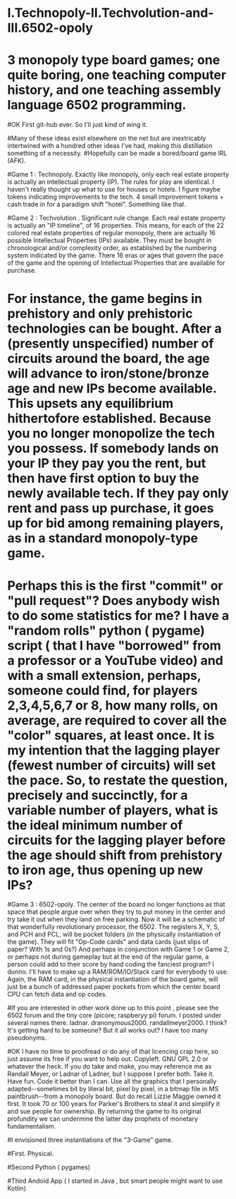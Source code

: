 # I.Technopoly-II.Techvolution-and-III.6502-opoly
# 3 monopoly type board games; one quite boring, one teaching computer history, and one teaching assembly language 6502 programming.

#OK First git-hub ever. So I'll just kind of wing it.

#Many of these ideas exist elsewhere on the net but are inextricably intertwined with a hundred other ideas I've had, making this distillation something of a necessity.
#Hopefully can be made a bored/board game IRL (AFK).

#Game 1 : Technopoly. Exactly like monopoly, only each real estate property is actually an intellectual property (IP). The rules for play are identical. I haven't really thought up what to use for houses or hotels. I figure maybe tokens indicating improvements to the tech. 4 small improvement tokens + cash trade in for a paradigm shift "hotel". Something like that.

#Game 2 : Techvolution . Significant rule change. Each real estate property is actually an "IP timeline", of 16 properties. This means, for each of the 22 colored real estate properties of regular monopoly, there are actually 16 possible Intellectual Properties (IPs) available. They must be bought in chronological and/or complexity order, as established by the numbering system indicated by the game. There 16 eras or ages that govern the pace of the game and the opening of Intellectual Properties that are available for purchase.
# For instance, the game begins in prehistory and only prehistoric technologies can be bought. After a (presently unspecified) number of circuits around the board, the age will advance to iron/stone/bronze age and new IPs become available. This upsets any equilibrium hithertofore established. Because you no longer monopolize the tech you possess. If somebody lands on your IP they pay you the rent, but then have first option to buy the newly available tech. If they pay only rent and pass up purchase, it goes up for bid among remaining players, as in a standard monopoly-type game.

# Perhaps this is the first "commit" or "pull request"? Does anybody wish to do some statistics for me? I have a "random rolls" python ( pygame) script ( that I have "borrowed" from a professor or a YouTube video) and with a small extension, perhaps, someone could find, for players 2,3,4,5,6,7 or 8, how many rolls, on average, are required to cover all the "color" squares, at least once. It is my intention that the lagging player (fewest number of circuits) will set the pace. So, to restate the question, precisely and succinctly, for a variable number of players, what is the ideal minimum number of circuits for the lagging player before the age should shift from prehistory to iron age, thus opening up new IPs?

#Game 3 : 6502-opoly. The center of the board no longer functions as that space that people argue over when they try to put money in the center and try take it out when they land on free parking. Now it will be a schematic of that wonderfully revolutionary processor, the 6502. The registers X, Y, S, and PCH and PCL, will be pocket folders (in the physically instantiation of the game). They will fit "Op-Code cards" and data cards (just slips of paper? With 1s and 0s?) And perhaps in conjunction with Game 1 or Game 2, or perhaps not during gameplay but at the end of the regular game, a person could add to their score by hand coding the fanciest program? I dunno. I'll have to make up a RAM/ROM/IO/Stack card for everybody to use. Again, the RAM card, in the physical instantiation  of the board game, will just be a bunch of addressed paper pockets from which the center board CPU can fetch data and op codes.


#If you are interested in other work done up to this point , please see the 6502 forum and the tiny core (picore; raspberyy pi) forum. I posted under several names there. ladnar. dranonymous2000. randallmeyer2000. I think? It's getting hard to be someone? But it all works out? I have too many pseudonyms.

#OK I have no time to proofread or do any of that licencing crap here, so just assume its free if you want to help out. Copyleft. GNU GPL 2.0 or whatever the heck. If you do take and make, you may reference me as Randall Meyer, or Ladnar of Ladner, but I suppose I prefer both. Take it. Have fun. Code it better than I can. Use all the graphics that I personally adapted--sometimes bit by literal bit, pixel by pixel, in a bitmap file in MS paintbrush--from a monopoly board. But do recall Lizzie Maggie owned it first. It took 70 or 100 years for Parker's Brothers to steal it and simplify it and sue people for ownership. By returning the game to its original profundity we can undermine the latter day prophets of monetary fundamentalism.

#I envisioned three instantiations of the "3-Game" game.

#First. Physical.

#Second Python ( pygames)

#Third Andoid App ( I started in Java , but smart people might want to use Kotlin)


